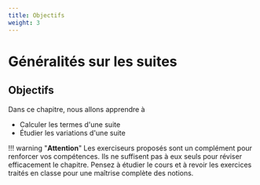 ```yaml
---
title: Objectifs
weight: 3
---
```


# Généralités sur les suites

## Objectifs

Dans ce chapitre, nous allons apprendre à

* Calculer les termes d'une suite
* Étudier les variations d'une suite 

!!! warning "**Attention**" 
    Les exerciseurs proposés sont un complément pour renforcer vos compétences. Ils ne suffisent pas à eux seuls pour réviser efficacement le chapitre. Pensez à étudier le cours et à revoir les exercices traités en classe pour une maîtrise complète des notions.